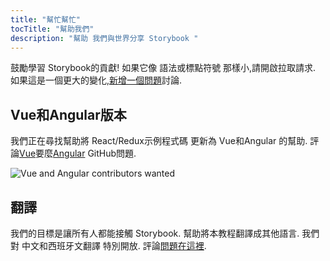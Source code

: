 ```yaml
---
title: "幫忙幫忙"
tocTitle: "幫助我們"
description: "幫助 我們與世界分享 Storybook "
---
```


鼓勵學習 Storybook的貢獻! 如果它像 語法或標點符號 那樣小,請開啟拉取請求. 如果這是一個更大的變化,[新增一個問題](https://github.com/chromaui/learnstorybook.com/issues)討論.

## Vue和Angular版本

我們正在尋找幫助將 React/Redux示例程式碼 更新為 Vue和Angular 的幫助. 評論[Vue](https://github.com/chromaui/learnstorybook.com/issues/1)要麼[Angular](https://github.com/chromaui/learnstorybook.com/issues/2) GitHub問題.

![Vue and Angular contributors wanted](/logos-angular-vue.png)

## 翻譯

我們的目標是讓所有人都能接觸 Storybook. 幫助將本教程翻譯成其他語言. 我們對 中文和西班牙文翻譯 特別開放. 評論[問題在這裡](https://github.com/chromaui/learnstorybook.com/issues/3).